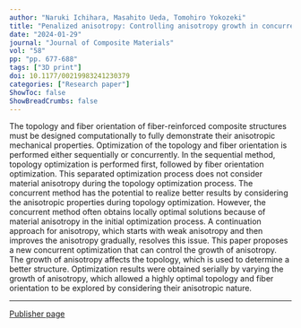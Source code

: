```yaml
---
author: "Naruki Ichihara, Masahito Ueda, Tomohiro Yokozeki"
title: "Penalized anisotropy: Controlling anisotropy growth in concurrent optimization of topology and fiber orientation for orthotropic composite materials"
date: "2024-01-29"
journal: "Journal of Composite Materials"
vol: "58" 
pp: "pp. 677-688"
tags: ["3D print"]
doi: 10.1177/00219983241230379
categories: ["Research paper"]
ShowToc: false
ShowBreadCrumbs: false
---
```

The topology and fiber orientation of fiber-reinforced composite structures must be designed computationally to fully demonstrate their anisotropic mechanical properties. Optimization of the topology and fiber orientation is performed either sequentially or concurrently. In the sequential method, topology optimization is performed first, followed by fiber orientation optimization. This separated optimization process does not consider material anisotropy during the topology optimization process. The concurrent method has the potential to realize better results by considering the anisotropic properties during topology optimization. However, the concurrent method often obtains locally optimal solutions because of material anisotropy in the initial optimization process. A continuation approach for anisotropy, which starts with weak anisotropy and then improves the anisotropy gradually, resolves this issue. This paper proposes a new concurrent optimization that can control the growth of anisotropy. The growth of anisotropy affects the topology, which is used to determine a better structure. Optimization results were obtained serially by varying the growth of anisotropy, which allowed a highly optimal topology and fiber orientation to be explored by considering their anisotropic nature.
* * *
[Publisher page]([https://](https://journals.sagepub.com/home/jcm)https://journals.sagepub.com/home/jcm)
